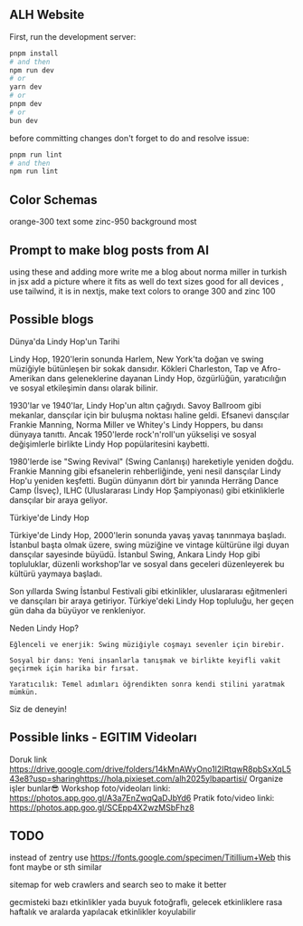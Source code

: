 ## ALH Website

First, run the development server:

```bash
pnpm install
# and then
npm run dev
# or
yarn dev
# or
pnpm dev
# or
bun dev
```

before committing changes don't forget to do and resolve issue:

```bash
pnpm run lint
# and then
npm run lint
```

## Color Schemas

orange-300 text some
zinc-950 background most

## Prompt to make blog posts from AI

using these and adding more write me a blog about norma miller in turkish in jsx add a picture where it fits as well do text sizes good for all devices , use tailwind, it is in nextjs, make text colors to orange 300 and zinc 100

## Possible blogs

Dünya'da Lindy Hop'un Tarihi

Lindy Hop, 1920'lerin sonunda Harlem, New York'ta doğan ve swing müziğiyle bütünleşen bir sokak dansıdır. Kökleri Charleston, Tap ve Afro-Amerikan dans geleneklerine dayanan Lindy Hop, özgürlüğün, yaratıcılığın ve sosyal etkileşimin dansı olarak bilinir.

1930'lar ve 1940'lar, Lindy Hop'un altın çağıydı. Savoy Ballroom gibi mekanlar, dansçılar için bir buluşma noktası haline geldi. Efsanevi dansçılar Frankie Manning, Norma Miller ve Whitey's Lindy Hoppers, bu dansı dünyaya tanıttı. Ancak 1950'lerde rock'n'roll'un yükselişi ve sosyal değişimlerle birlikte Lindy Hop popülaritesini kaybetti.

1980'lerde ise "Swing Revival" (Swing Canlanışı) hareketiyle yeniden doğdu. Frankie Manning gibi efsanelerin rehberliğinde, yeni nesil dansçılar Lindy Hop'u yeniden keşfetti. Bugün dünyanın dört bir yanında Herräng Dance Camp (İsveç), ILHC (Uluslararası Lindy Hop Şampiyonası) gibi etkinliklerle dansçılar bir araya geliyor.

Türkiye'de Lindy Hop

Türkiye'de Lindy Hop, 2000'lerin sonunda yavaş yavaş tanınmaya başladı. İstanbul başta olmak üzere, swing müziğine ve vintage kültürüne ilgi duyan dansçılar sayesinde büyüdü. İstanbul Swing, Ankara Lindy Hop gibi topluluklar, düzenli workshop'lar ve sosyal dans geceleri düzenleyerek bu kültürü yaymaya başladı.

Son yıllarda Swing İstanbul Festivali gibi etkinlikler, uluslararası eğitmenleri ve dansçıları bir araya getiriyor. Türkiye'deki Lindy Hop topluluğu, her geçen gün daha da büyüyor ve renkleniyor.

Neden Lindy Hop?

    Eğlenceli ve enerjik: Swing müziğiyle coşmayı sevenler için birebir.

    Sosyal bir dans: Yeni insanlarla tanışmak ve birlikte keyifli vakit geçirmek için harika bir fırsat.

    Yaratıcılık: Temel adımları öğrendikten sonra kendi stilini yaratmak mümkün.

Siz de deneyin!

## Possible links - EGITIM Videoları

Doruk link
https://drive.google.com/drive/folders/14kMnAWyOno1l2IRtqwR8pbSxXqL543e8?usp=sharinghttps://hola.pixieset.com/alh2025ylbapartisi/
Organize işler bunlar😎
Workshop foto/videoları linki: https://photos.app.goo.gl/A3a7EnZwqQaDJbYd6
Pratik foto/video linki: https://photos.app.goo.gl/SCEpp4X2wzMSbFhz8

## TODO

instead of zentry use https://fonts.google.com/specimen/Titillium+Web this font maybe or sth similar

sitemap for web crawlers and search seo to make it better

gecmisteki bazı etkinlikler yada buyuk fotoğraflı, gelecek etkinliklere rasa haftalık ve aralarda yapılacak etkinlikler koyulabilir


